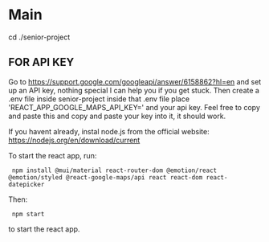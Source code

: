 # Main





cd ./senior-project
## FOR API KEY
Go to https://support.google.com/googleapi/answer/6158862?hl=en and set up an API key, nothing special I can help you if you get stuck.
Then create a .env file inside senior-project
inside that .env file place 'REACT_APP_GOOGLE_MAPS_API_KEY=' and your api key. Feel free to copy and paste this and copy and paste your key into it, it should work. 

If you havent already, instal node.js from the official website: https://nodejs.org/en/download/current

To start the react app, run:

     npm install @mui/material react-router-dom @emotion/react @emotion/styled @react-google-maps/api react react-dom react-datepicker

Then:

     npm start

  to start the react app.
